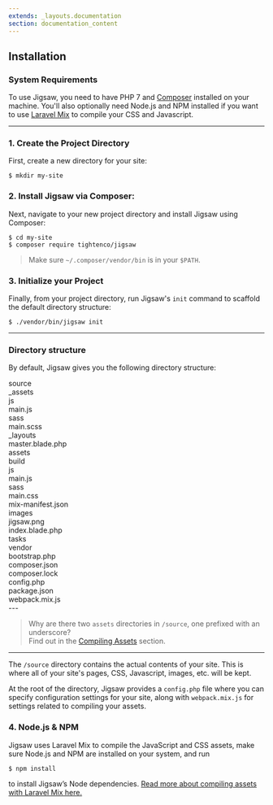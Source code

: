 ```yaml
---
extends: _layouts.documentation
section: documentation_content
---
```


## Installation

### System Requirements

To use Jigsaw, you need to have PHP 7 and [Composer](https://getcomposer.org/) installed on your machine. You'll also optionally need Node.js and NPM installed if you want to use [Laravel Mix](https://laravel.com/docs/5.6/mix) to compile your CSS and Javascript.

---

### 1. Create the Project Directory

First, create a new directory for your site:

```
$ mkdir my-site
```

### 2. Install Jigsaw via Composer:

Next, navigate to your new project directory and install Jigsaw using Composer:

```
$ cd my-site
$ composer require tightenco/jigsaw
```

> Make sure `~/.composer/vendor/bin` is in your `$PATH`.

### 3. Initialize your Project

Finally, from your project directory, run Jigsaw's `init` command to scaffold the default directory structure:

```
$ ./vendor/bin/jigsaw init
```

---

### Directory structure

By default, Jigsaw gives you the following directory structure:

<div class="files">
    <div class="folder folder--open">source
        <div class="folder folder--open">_assets
            <div class="folder folder--open">js
                <div class="file">main.js</div>
            </div>
            <div class="folder folder--open">sass
                <div class="file">main.scss</div>
            </div>
        </div>
        <div class="folder folder--open">_layouts
            <div class="file">master.blade.php</div>
        </div>
        <div class="folder folder--open">assets
            <div class="folder folder--open">build
                <div class="folder folder--open">js
                    <div class="file">main.js</div>
                </div>
                <div class="folder folder--open">sass
                    <div class="file">main.css</div>
                </div>
                <div class="file">mix-manifest.json</div>
            </div>
            <div class="folder folder--open">images
                <div class="file">jigsaw.png</div>
            </div>
        </div>
        <div class="file">index.blade.php</div>
    </div>
    <div class="folder">tasks</div>
    <div class="folder">vendor</div>
    <div class="file">bootstrap.php</div>
    <div class="file">composer.json</div>
    <div class="file">composer.lock</div>
    <div class="file">config.php</div>
    <div class="file">package.json</div>
    <div class="file">webpack.mix.js</div>
</div>
---

> Why are there two `assets` directories in `/source`, one prefixed with an underscore? <br>Find out in the [Compiling Assets](/docs/compiling-assets) section.

---

The `/source` directory contains the actual contents of your site. This is where all of your site's pages, CSS, Javascript, images, etc. will be kept.

At the root of the directory, Jigsaw provides a `config.php` file where you can specify configuration settings for your site, along with `webpack.mix.js` for settings related to compiling your assets.

### 4. Node.js &amp; NPM

Jigsaw uses Laravel Mix to compile the JavaScript and CSS assets, make sure Node.js and NPM are installed on your system, and run
```
$ npm install
```
to install Jigsaw’s Node dependencies. [Read more about compiling assets with Laravel Mix here.](/docs/compiling-assets)

